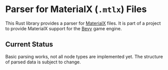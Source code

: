 # Parser for MaterialX (`.mtlx`) Files

This Rust library provides a parser for [MaterialX](https://materialx.org) files.
It is part of a project to provide MaterialX support for the [Bevy](https://bevyengine.org/) game engine.

## Current Status

Basic parsing works,
not all node types are implemented yet.
The structure of parsed data is subject to change.
